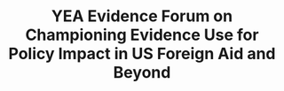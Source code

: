 ---
title: YEA Evidence Forum on Championing Evidence Use for Policy Impact in US Foreign Aid and Beyond
year: 2022
description: 
doc-link: assets/resources/YEA Evidence Forum on Championing Evidence Use for Policy Impact in US Foreign Aid and Beyond.pdf
aria-label: YEA Evidence Forum on Championing Evidence Use for Policy Impact in US Foreign Aid and Beyond
content_tags: 
type: pdf
filters: report 2022 year-of-evidence evidence-use
post-date: February 29, 2023 # must add post date to show the "new" icon
---